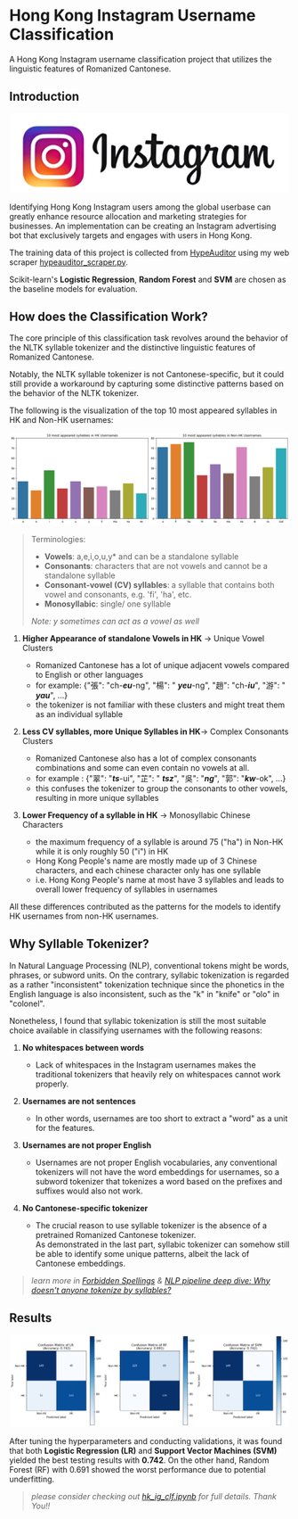 # Hong Kong Instagram Username Classification

A Hong Kong Instagram username classification project that utilizes the linguistic features of Romanized Cantonese.

## Introduction

<img src="images/ig-logo.png">

Identifying Hong Kong Instagram users among the global userbase can greatly enhance resource allocation and marketing strategies for businesses. An implementation can be creating an Instagram advertising bot that exclusively targets and engages with users in Hong Kong. 

The training data of this project is collected from [HypeAuditor](https://hypeauditor.com/) using my web scraper [hypeauditor_scraper.py](hypeauditor_scraper.py).

Scikit-learn's **Logistic Regression**, **Random Forest** and **SVM** are chosen as the baseline models for evaluation.

## How does the Classification Work?

The core principle of this classification task revolves around the behavior of the NLTK syllable tokenizer and the distinctive linguistic features of Romanized Cantonese.        

Notably, the NLTK syllable tokenizer is not Cantonese-specific, but it could still provide a workaround by capturing some distinctive patterns based on the behavior of the NLTK tokenizer.

The following is the visualization of the top 10 most appeared syllables in HK and Non-HK usernames:

<img src="images/freq_chart.png">

> Terminologies:
>
> * **Vowels**: a,e,i,o,u,y* and can be a standalone syllable
> * **Consonants**: characters that are not vowels and cannot be a standalone syllable
> * **Consonant-vowel (CV) syllables**: a syllable that contains both vowel and consonants, e.g. 'fi', 'ha', etc.
> * **Monosyllabic**: single/ one syllable
> 
> *Note: y sometimes can act as a vowel as well*

1. **Higher Appearance of standalone Vowels in HK** -> Unique Vowel Clusters
    * Romanized Cantonese has a lot of unique adjacent vowels compared to English or other languages
    * for example: {"張": "ch-***eu***-ng", "楊": "  ***yeu***-ng", "趙": "ch-***iu***", "游": "  ***yau***", ...}
    * the tokenizer is not familiar with these clusters and might treat them as an individual syllable

2.  **Less CV syllables, more Unique Syllables in HK**-> Complex Consonants Clusters
    * Romanized Cantonese also has a lot of complex consonants combinations and some can even contain no vowels at all.
    * for example : {"翠": "***ts***-ui", "芷": "  ***tsz***", "吳": "***ng***", "郭": "***kw***-ok", ...}
    * this confuses the tokenizer to group the consonants to other vowels, resulting in more unique syllables

3. **Lower Frequency of a syllable in HK** -> Monosyllabic Chinese Characters
    * the maximum frequency of a syllable is around 75 ("ha") in Non-HK while it is only roughly 50 ("i") in HK 
    * Hong Kong People's name are mostly made up of 3 Chinese characters, and each chinese character only has one syllable
    * i.e. Hong Kong People's name at most have 3 syllables and leads to overall lower frequency of syllables in usernames

All these differences contributed as the patterns for the models to identify HK usernames from non-HK usernames.

## Why Syllable Tokenizer?

In Natural Language Processing (NLP), conventional tokens might be words, phrases, or subword units. On the contrary, syllabic tokenization is regarded as a rather "inconsistent" tokenization technique since the phonetics in the English language is also inconsistent, such as the "k" in "knife" or "olo" in "colonel". 

Nonetheless, I found that syllabic tokenization is still the most suitable choice available in classifying usernames with the following reasons:

1. **No whitespaces between words** 
    * Lack of whitespaces in the Instagram usernames makes the traditional tokenizers that heavily rely on whitespaces cannot work properly.

2. **Usernames are not sentences**
    * In other words, usernames are too short to extract a "word" as a unit for the features.

3. **Usernames are not proper English**
    * Usernames are not proper English vocabularies, any conventional tokenizers will not have the word embeddings for usernames, so a subword tokenizer that tokenizes a word based on the prefixes and suffixes would also not work.

4. **No Cantonese-specific tokenizer**
    * The crucial reason to use syllable tokenizer is the absence of a pretrained Romanized Cantonese tokenizer. <br>As demonstrated in the last part, syllabic tokenizer can somehow still be able to identify some unique patterns, albeit the lack of Cantonese embeddings.        

> *learn more in [Forbidden Spellings](https://www.youtube.com/shorts/3ipFdRfFvK4) & [NLP pipeline deep dive: Why doesn't anyone tokenize by syllables?](https://www.youtube.com/watch?v=4_KxnoMnVVs&t=2990s&ab_channel=RachaelTatman)*

## Results

<img src="images/confusion_matrix.png">

After tuning the hyperparameters and conducting validations, it was found that both **Logistic Regression (LR)** and **Support Vector Machines (SVM)** yielded the best testing results with **0.742**. On the other hand, Random Forest (RF) with 0.691  showed the worst performance due to potential underfitting.

> *please consider checking out [hk_ig_clf.ipynb](hk_ig_clf.ipynb) for full details. Thank You!!*



